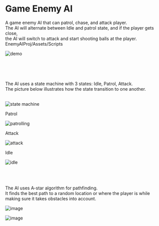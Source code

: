# Game Enemy AI
A game enemy AI that can patrol, chase, and attack player.<br>
The AI will alternate between Idle and patrol state, and if the player gets close,<br>
the AI will switch to attack and start shooting balls at the player.<br>
EnemyAIProj/Assets/Scripts


![demo](https://github.com/vincentc168777/Game-Enemy-AI/assets/93815609/705ad39a-a7fa-44b6-944a-6ad2a31d0ea2)


<br>
<br>
<br>


The AI uses a state machine with 3 states: Idle, Patrol, Attack.<br>
The picture below illustrates how the state transition to one another.
<br>
<br>


![state machine](https://github.com/vincentc168777/Game-Enemy-AI/assets/93815609/02f68499-c854-451f-a19c-30c6c5efe4b7)

Patrol

![patrolling](https://github.com/vincentc168777/Game-Enemy-AI/assets/93815609/9fc21a53-ccce-4913-a0a1-128db4f6f8a8)

Attack

![attack](https://github.com/vincentc168777/Game-Enemy-AI/assets/93815609/faeff65e-625d-4e92-b841-a0ff09dbc0f9)

Idle

![idle](https://github.com/vincentc168777/Game-Enemy-AI/assets/93815609/2ace8440-5aff-472b-bd2e-78b580b05b52)
<br>
<br>
<br>
<br>

The AI uses A-star algorithm for pathfinding.<br>
It finds the best path to a random location or where the player is while making sure it takes obstacles into account.<br>

![image](https://github.com/vincentc168777/Game-Enemy-AI/assets/93815609/ebfa15fb-eac1-416d-95e9-5f0d441f4a5b)

![image](https://github.com/vincentc168777/Game-Enemy-AI/assets/93815609/4143a6fb-5392-4d66-b16b-88180867a556)





